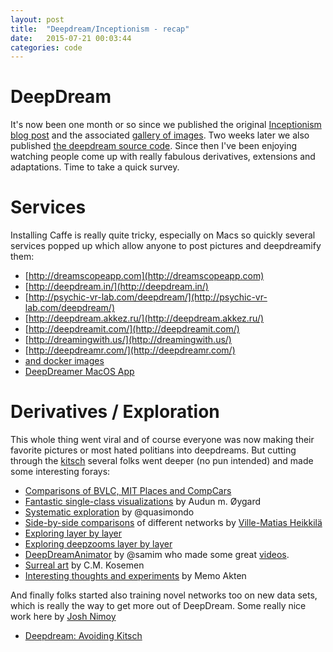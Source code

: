 ```yaml
---
layout: post
title:  "Deepdream/Inceptionism - recap" 
date:   2015-07-21 00:03:44
categories: code
---
```


# DeepDream

It's now been one month or so since we published the original [Inceptionism blog post](http://googleresearch.blogspot.com/2015/06/inceptionism-going-deeper-into-neural.html) and the associated [gallery of images](https://photos.google.com/share/AF1QipPX0SCl7OzWilt9LnuQliattX4OUCj_8EP65_cTVnBmS1jnYgsGQAieQUc1VQWdgQ?key=aVBxWjhwSzg2RjJWLWRuVFBBZEN1d205bUdEMnhB). Two weeks later we also published [the deepdream source code](https://github.com/google/deepdream). Since then I've been enjoying watching people come up with really fabulous derivatives, extensions and adaptations. Time to take a quick survey.

# Services

Installing Caffe is really quite tricky, especially on Macs so quickly several services popped up which allow anyone to post pictures and deepdreamify them:

  * [http://dreamscopeapp.com](http://dreamscopeapp.com)
  * [http://deepdream.in/](http://deepdream.in/)
  * [http://psychic-vr-lab.com/deepdream/](http://psychic-vr-lab.com/deepdream/)
  * [http://deepdream.akkez.ru/](http://deepdream.akkez.ru/)
  * [http://deepdreamit.com/](http://deepdreamit.com/)
  * [http://dreamingwith.us/](http://dreamingwith.us/)
  * [http://deepdreamr.com/](http://deepdreamr.com/)
  * [and docker images](https://registry.hub.docker.com/u/mjibson/deepdream/)
  * [DeepDreamer MacOS App](http://realmacsoftware.com/deepdreamer) 

# Derivatives / Exploration

This whole thing went viral and of course everyone was now making their favorite pictures or most hated politians into deepdreams. But cutting through the [kitsch](http://www.psmag.com/nature-and-technology/googles-deep-dream-is-future-kitsch) several folks went deeper (no pun intended) and made some interesting forays:

  * [Comparisons of BVLC, MIT Places and CompCars](http://sprawledoctopus.com/deepdream/datasets/) 
  * [Fantastic single-class visualizations](http://auduno.com/post/125362849838/visualizing-googlenet-classes) by Audun m. Øygard
  * [Systematic exploration](https://www.flickr.com/photos/quasimondo/sets/72157655587555166) by @quasimondo
  * [Side-by-side comparisons](https://www.youtube.com/watch?t=16&v=32GnAI3nrsQ) of different networks by [Ville-Matias Heikkilä](http://www.pelulamu.net/viznut/)
  * [Exploring layer by layer](https://www.youtube.com/watch?v=dbQh1I_uvjo)
  * [Exploring deepzooms layer by layer](https://users.ics.aalto.fi/perellm1/deep_dreams.shtml) 
  * [DeepDreamAnimator](https://github.com/samim23/DeepDreamAnim) by @samim who made some great [videos](https://vimeo.com/133275555).
  * [Surreal art](http://gizmodo.com/this-human-artist-is-making-hauting-paintings-with-goog-1716597566) by C.M. Kosemen
  * [Interesting thoughts and experiments](https://medium.com/@memoakten/deepdream-is-blowing-my-mind-6a2c8669c698) by Memo Akten

And finally folks started also training novel networks too on new data sets, which is really the way to get more out of DeepDream.
Some really nice work here by [Josh Nimoy](http://jtnimoy.com/)

  * [Deepdream: Avoiding Kitsch](http://jtnimoy.com/blogs/projects/50616707-deepdream-avoiding-kitsch)



